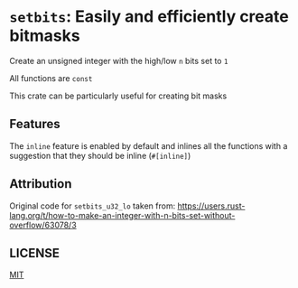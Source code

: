 # `setbits`: Easily and efficiently create bitmasks

Create an unsigned integer with the high/low `n` bits set to `1`

All functions are `const`

This crate can be particularly useful for creating bit masks

## Features

The `inline` feature is enabled by default and inlines all the functions
with a suggestion that they should be inline (`#[inline]`)

## Attribution

Original code for `setbits_u32_lo` taken from:
<https://users.rust-lang.org/t/how-to-make-an-integer-with-n-bits-set-without-overflow/63078/3>

## LICENSE

[MIT](LICENSE)
